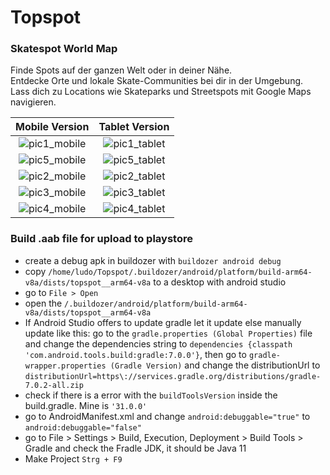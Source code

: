 # Topspot

### Skatespot World Map

Finde Spots auf der ganzen Welt oder in deiner Nähe.  
Entdecke Orte und lokale Skate-Communities bei dir in der Umgebung.  
Lass dich zu Locations wie Skateparks und Streetspots mit Google Maps navigieren.

|                                                    Mobile Version                                                     |                                                    Tablet Version                                                     |
| :-------------------------------------------------------------------------------------------------------------------: | :-------------------------------------------------------------------------------------------------------------------: |
| ![pic1_mobile](https://user-images.githubusercontent.com/50703696/129581517-fd83c4e4-1c8d-4448-939f-0e7959ea5972.jpg) | ![pic1_tablet](https://user-images.githubusercontent.com/50703696/129581523-fa2c9cb7-18ff-4743-9556-a053d931aff9.jpg) |
| ![pic5_mobile](https://user-images.githubusercontent.com/50703696/129354251-da2a6568-613b-4637-b6cb-5f920e7b0a19.jpg) | ![pic5_tablet](https://user-images.githubusercontent.com/50703696/129581510-d75fae8f-d854-425c-b9be-14e526a13f26.jpg) |
| ![pic2_mobile](https://user-images.githubusercontent.com/50703696/129581531-1758d0b5-95fa-436c-b72f-50d061c99670.jpg) | ![pic2_tablet](https://user-images.githubusercontent.com/50703696/129581500-f93818c5-a323-4104-805e-48d446f11773.jpg) |
| ![pic3_mobile](https://user-images.githubusercontent.com/50703696/128814400-3040941b-3029-4e5c-b57d-31907a7616bf.jpg) | ![pic3_tablet](https://user-images.githubusercontent.com/50703696/128813903-cdf95102-9880-47c8-9b73-84b51fad3ac4.png) |
| ![pic4_mobile](https://user-images.githubusercontent.com/50703696/128814402-955b47a9-8a27-410a-ad11-49c1c232624d.jpg) | ![pic4_tablet](https://user-images.githubusercontent.com/50703696/128813913-5d2459cf-936d-491c-83e3-19a6e1be7caf.png) |

### Build .aab file for upload to playstore

- create a debug apk in buildozer with `buildozer android debug`
- copy `/home/ludo/Topspot/.buildozer/android/platform/build-arm64-v8a/dists/topspot__arm64-v8a` to a desktop with android studio
- go to `File > Open`
- open the `/.buildozer/android/platform/build-arm64-v8a/dists/topspot__arm64-v8a`
- If Android Studio offers to update gradle let it update else manually update like this: go to the `gradle.properties (Global Properties)` file and change the dependencies string to `dependencies {classpath 'com.android.tools.build:gradle:7.0.0'}`, then go to `gradle-wrapper.properties (Gradle Version)` and change the distributionUrl to `distributionUrl=https\://services.gradle.org/distributions/gradle-7.0.2-all.zip`
- check if there is a error with the `buildToolsVersion` inside the build.gradle. Mine is `'31.0.0'`
- go to AndroidManifest.xml and change `android:debuggable="true"` to `android:debuggable="false"`
- go to File > Settings > Build, Execution, Deployment > Build Tools > Gradle and check the Fradle JDK, it should be Java 11
- Make Project `Strg + F9`
